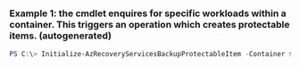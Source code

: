 ### Example 1: the cmdlet enquires for specific workloads within a container. This triggers an operation which creates protectable items. (autogenerated)
```powershell
PS C:\> Initialize-AzRecoveryServicesBackupProtectableItem -Container $Cont[0] -VaultId $vault.ID -WorkloadType AzureVM
```

